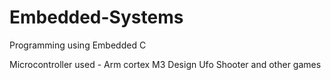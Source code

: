 # Embedded-Systems
Programming using Embedded C

Microcontroller used - Arm cortex M3
Design Ufo Shooter and other games
